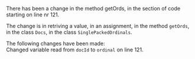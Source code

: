 There has been a change in the method getOrds, in the section of code starting on line nr 121.
  
The change is in retriving a value, in an assignment, in the method ```getOrds```, in the class ```Docs```, in the class ```SinglePackedOrdinals```.
  
The following changes have been made:  
Changed variable read from ```docId``` to ```ordinal``` on line 121.  

